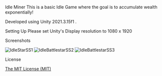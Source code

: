 Idle Miner
This is a basic Idle Game where the goal is to accumulate wealth exponentially!

Developed using Unity 2021.3.15f1 .

Setting Up
Please set Unity's Display resolution to 1080 x 1920

Screenshots



![IdleStarSS1](https://user-images.githubusercontent.com/91061662/206416401-12c38ffb-eaec-4acd-93fb-119df755d742.jpg)
![IdleBattlestarSS2](https://user-images.githubusercontent.com/91061662/206416417-00044ad7-2ec0-43f3-85c8-e729bc66ac5a.png)
![IdleBattlestarSS3](https://user-images.githubusercontent.com/91061662/206416425-151d264e-f548-4851-821b-121ec5c6d517.png)

License

[The MIT License (MIT)](https://github.com/MehmetCanCaliskan/IdleBattlestar/blob/main/LICENSE)
